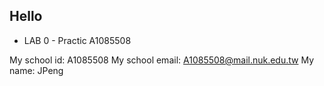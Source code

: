 ## Hello

* LAB 0 - Practic A1085508

My school id: A1085508
My school email: A1085508@mail.nuk.edu.tw
My name: JPeng

